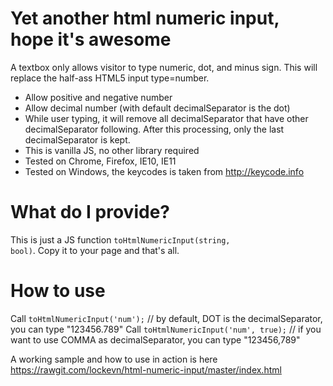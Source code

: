 # Yet another html numeric input, hope it's awesome

A textbox only allows visitor to type numeric, dot, and minus sign. This will replace the half-ass HTML5 input type=number.
 
 - Allow positive and negative number
 - Allow decimal number (with default decimalSeparator is the dot)
 - While user typing, it will remove all decimalSeparator that have other decimalSeparator following. After this processing, only the last decimalSeparator is kept.
 - This is vanilla JS, no other library required
 - Tested on Chrome, Firefox, IE10, IE11
 - Tested on Windows, the keycodes is taken from http://keycode.info

 
# What do I provide?

This is just a JS function <code>toHtmlNumericInput(string, bool)</code>. Copy it to your page and that's all.


# How to use
Call `toHtmlNumericInput('num');`     // by default, DOT is the decimalSeparator, you can type "123456.789"
Call `toHtmlNumericInput('num', true);` // if you want to use COMMA as decimalSeparator, you can type "123456,789"

A working sample and how to use in action is here https://rawgit.com/lockevn/html-numeric-input/master/index.html